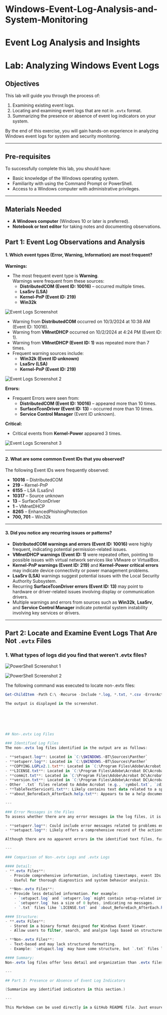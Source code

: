 # Windows-Event-Log-Analysis-and-System-Monitoring
# Event Log Analysis and Insights

# Lab: Analyzing Windows Event Logs

## Objectives
This lab will guide you through the process of:
1. Examining existing event logs.
2. Locating and examining event logs that are not in `.evtx` format.
3. Summarizing the presence or absence of event log indicators on your system.

By the end of this exercise, you will gain hands-on experience in analyzing Windows event logs for system and security monitoring.

---

## Pre-requisites
To successfully complete this lab, you should have:
- Basic knowledge of the Windows operating system.
- Familiarity with using the Command Prompt or PowerShell.
- Access to a Windows computer with administrative privileges.

---

## Materials Needed
- **A Windows computer** (Windows 10 or later is preferred).
- **Notebook or text editor** for taking notes and documenting observations.




## Part 1: Event Log Observations and Analysis

#### 1. Which event types (Error, Warning, Information) are most frequent?
**Warnings:**
- The most frequent event type is **Warning**.  
Warnings were frequent from these sources:
  - **DistributedCOM (Event ID: 10016)** – occurred multiple times.
  - **LsaSrv (LSA)**  
  - **Kernel-PnP (Event ID: 219)**  
  - **Win32k**


![Event Logs Screenshot](Eventlogs-screenshot1.jpg)












- Warning from **DistributedCOM** occurred on 10/3/2024 at 10:38 AM (Event ID: 10016).  
- Warning from **VMnetDHCP** occurred on 10/2/2024 at 4:24 PM (Event ID: 1).  
- Warning from **VMnetDHCP (Event ID: 1)** was repeated more than 7 times.  
- Frequent warning sources include:  
  - **Win32k (Event ID unknown)**  
  - **LsaSrv (LSA)**  
  - **Kernel-PnP (Event ID: 219)**  




![Event Logs Screenshot 2](Eventlogs-screenshot2.jpg)






**Errors:**
- Frequent Errors were seen from:  
  - **DistributedCOM (Event ID: 10016)** – appeared more than 10 times.  
  - **SurfaceTconDriver (Event ID: 13)** – occurred more than 10 times.  
  - **Service Control Manager** (Event ID unknown).  

**Critical:**
- Critical events from **Kernel-Power** appeared 3 times.




![Event Logs Screenshot 3](Eventlogs-screenshot3.jpg)





---

#### 2. What are some common Event IDs that you observed?
The following Event IDs were frequently observed:
- **10016** – DistributedCOM  
- **219** – Kernel-PnP  
- **6155** – LSA (LsaSrv)  
- **10317** – Source unknown  
- **13** – SurfaceTconDriver  
- **1** – VMnetDHCP  
- **8265** – EnhancedPhishingProtection  
- **700, 701** – Win32k  

---

#### 3. Did you notice any recurring issues or patterns?
- **DistributedCOM warnings and errors (Event ID: 10016)** were highly frequent, indicating potential permission-related issues.  
- **VMnetDHCP warnings (Event ID: 1)** were repeated often, pointing to possible issues with virtual network services like VMware or VirtualBox.  
- **Kernel-PnP warnings (Event ID: 219)** and **Kernel-Power critical errors** may indicate device connectivity or power management problems.  
- **LsaSrv (LSA)** warnings suggest potential issues with the Local Security Authority Subsystem.  
- Recurring **SurfaceTconDriver errors (Event ID: 13)** may point to hardware or driver-related issues involving display or communication drivers.  
- Multiple warnings and errors from sources such as **Win32k**, **LsaSrv**, and **Service Control Manager** indicate potential system instability involving key services or drivers.

--- 


## Part 2: Locate and Examine Event Logs That Are Not `.evtx` Files

### 1. What types of logs did you find that weren’t .evtx files?


![PowerShell Screenshot 1](powershell1.jpg)




















![PowerShell Screenshot 2](Powershell-screenshot2.jpg)





The following command was executed to locate non-.evtx files:  
```powershell
Get-ChildItem -Path C:\ -Recurse -Include *.log, *.txt, *.csv -ErrorAction SilentlyContinue

The output is displayed in the screenshot.






## Non-.evtx Log Files

### Identified Log Files
The non-.evtx log files identified in the output are as follows:

- **setupact.log**: Located in `C:\$WINDOWS.~BT\Sources\Panther`
- **setuperr.log**: Located in `C:\$WINDOWS.~BT\Sources\Panther`
- **COPYING.LGPLv2.1.txt**: Located in `C:\Program Files\Adobe\Acrobat DC\Acrobat\AcroCEF`
- **LICENSE.txt**: Located in `C:\Program Files\Adobe\Acrobat DC\Acrobat\AcroCEF`
- **commit.txt**: Located in `C:\Program Files\Adobe\Acrobat DC\Acrobat\WebResources\Resource0\app1`
- **version.txt**: Located in `C:\Program Files\Adobe\Acrobat DC\Acrobat\WebResources\Resource0\OWP\default`
- Other `.txt` files related to Adobe Acrobat (e.g., `symbol.txt`, `zdingbat.txt`) and various language files (`.txt`) in the `C:\Program Files\Autopsy-4.21.0\autopsy\7-Zip\Lang` directory.
- **TableTextServiceYi.txt**: Likely contains text data related to a specific service or process.
- **about_BeforeEach_AfterEach.help.txt**: Appears to be a help document, providing information or instructions regarding certain functions or commands.

---

### Error Messages in the Files
To assess whether there are any error messages in the log files, it is necessary to open and review the contents of `setupact.log`, `setuperr.log`, and other pertinent log files:

- **setuperr.log**: Could include error messages related to problems encountered during Windows installation or updates. The file has a size of 0 bytes, suggesting it contains no messages.
- **setupact.log**: Likely offers a comprehensive record of the actions executed during the setup, along with any warnings or errors. This file has data (6825 bytes), indicating it should be examined for possible messages or warnings.

Although there are no apparent errors in the identified text files, further scrutiny of `setupact.log` is necessary to ensure no critical issues are missed.

---

### Comparison of Non-.evtx Logs and .evtx Logs

#### Detail:
- **.evtx Files**:
  - Provide comprehensive information, including timestamps, event IDs, sources, and detailed descriptions of events.
  - Useful for thorough diagnostics and system behavior analysis.

- **Non-.evtx Files**:
  - Provide less detailed information. For example:
    - `setupact.log` and `setuperr.log` might contain setup-related information.
    - `setuperr.log` has a size of 0 bytes, indicating no messages.
    - `.txt` files like `LICENSE.txt` and `about_BeforeEach_AfterEach.help.txt` often contain instructions or help content rather than critical system logs.

#### Structure:
- **.evtx Files**:
  - Stored in a binary format designed for Windows Event Viewer.
  - Allow users to filter, search, and analyze logs based on structured data points.

- **Non-.evtx Files**:
  - Text-based and may lack structured formatting.
  - Example: `setupact.log` may have some structure, but `.txt` files like `LICENSE.txt` are usually unstructured, making quick analysis challenging.

#### Summary:
Non-.evtx log files offer less detail and organization than .evtx files. Their simpler plain text format makes them more accessible but less effective for in-depth troubleshooting tasks.

---

## Part 3: Presence or Absence of Event Log Indicators

(Summarize any identified indicators in this section.)

---

This Markdown can be used directly in a GitHub README file. Just ensure all the log files are correctly uploaded and referenced in the same repository.

















